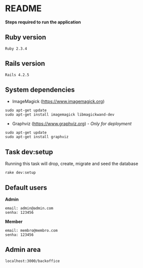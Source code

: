 # README
**Steps required to run the application**
## Ruby version
    Ruby 2.3.4
## Rails version
    Rails 4.2.5
## System dependencies
* ImageMagick (https://www.imagemagick.org)
```
sudo apt-get update
sudo apt-get install imagemagick libmagickwand-dev
```
* Graphviz (https://www.graphviz.org) - _Only for deployment_
```
sudo apt-get update
sudo apt-get install graphviz
```
## Task dev:setup
Running this task will drop, create, migrate and seed the database
   
    rake dev:setup
    
## Default users
**Admin**
 
    email: admin@admin.com
    senha: 123456
**Member**

    email: membro@membro.com
    senha: 123456

## Admin area 

    localhost:3000/backoffice